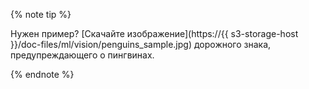 {% note tip %}

Нужен пример? [Скачайте изображение](https://{{ s3-storage-host }}/doc-files/ml/vision/penguins_sample.jpg) дорожного знака, предупреждающего о пингвинах.

{% endnote %}